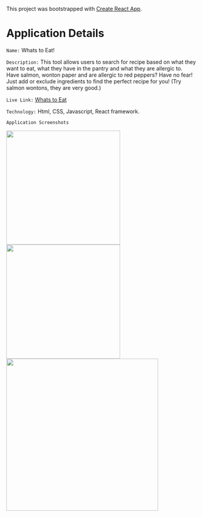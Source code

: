 This project was bootstrapped with [Create React App](https://github.com/facebook/create-react-app).

# Application Details

`Name:` Whats to Eat! <br />

`Description:` This tool allows users to search for recipe based on what they want to eat, what they have in the pantry and what they are allergic to. <br />
Have salmon, wonton paper and are allergic to red peppers? Have no fear! Just add or exclude ingredients to find the perfect recipe for you! (Try salmon wontons, they are very good.)

`Live Link:` [Whats to Eat](https://whats-to-eat.vercel.app/)

`Technology:` Html, CSS, Javascript, React framework.

`Application Screenshots`

<img src=./Screenshots/Whats_to_Eat_Screenshots_1.png width="300" >
<img src=./Screenshots/Whats_to_Eat_Screenshots_2.png width="300" >
<img src="./Screenshots/Whats_to_Eat_Screenshots_2.png" height="400" >
    
    